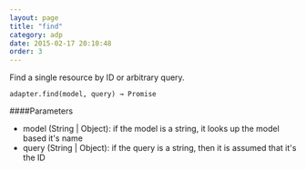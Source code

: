 ```yaml
---
layout: page
title: "find"
category: adp
date: 2015-02-17 20:10:48
order: 3
---
```


Find a single resource by ID or arbitrary query.

```
adapter.find(model, query) → Promise
```

####Parameters
- model (String | Object): if the model is a string, it looks up the model based it's name
- query (String | Object): if the query is a string, then it is assumed that it's the ID